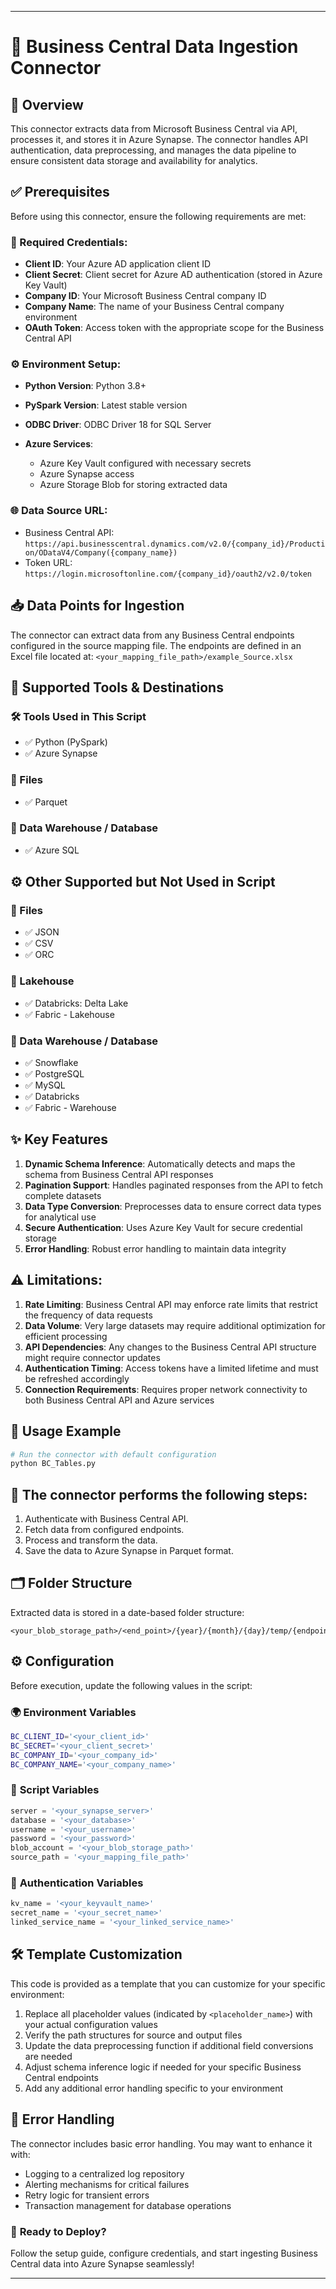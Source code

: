 
---

# 📡 Business Central Data Ingestion Connector

## 📘 Overview

This connector extracts data from Microsoft Business Central via API, processes it, and stores it in Azure Synapse. The connector handles API authentication, data preprocessing, and manages the data pipeline to ensure consistent data storage and availability for analytics.

## ✅ Prerequisites

Before using this connector, ensure the following requirements are met:

### 🔐 Required Credentials:

* **Client ID**: Your Azure AD application client ID
* **Client Secret**: Client secret for Azure AD authentication (stored in Azure Key Vault)
* **Company ID**: Your Microsoft Business Central company ID
* **Company Name**: The name of your Business Central company environment
* **OAuth Token**: Access token with the appropriate scope for the Business Central API

### ⚙️ Environment Setup:

* **Python Version**: Python 3.8+
* **PySpark Version**: Latest stable version
* **ODBC Driver**: ODBC Driver 18 for SQL Server
* **Azure Services**:

  * Azure Key Vault configured with necessary secrets
  * Azure Synapse access
  * Azure Storage Blob for storing extracted data

### 🌐 Data Source URL:

* Business Central API: `https://api.businesscentral.dynamics.com/v2.0/{company_id}/Production/ODataV4/Company({company_name})`
* Token URL: `https://login.microsoftonline.com/{company_id}/oauth2/v2.0/token`

## 📥 Data Points for Ingestion

The connector can extract data from any Business Central endpoints configured in the source mapping file. The endpoints are defined in an Excel file located at:
`<your_mapping_file_path>/example_Source.xlsx`

## 🧰 Supported Tools & Destinations

### 🛠️ Tools Used in This Script

* ✅ Python (PySpark)
* ✅ Azure Synapse

### 📁 Files

* ✅ Parquet

### 🏢 Data Warehouse / Database

* ✅ Azure SQL

## ⚙️ Other Supported but Not Used in Script

### 📁 Files

* ✅ JSON
* ✅ CSV
* ✅ ORC

### 🌊 Lakehouse

* ✅ Databricks: Delta Lake
* ✅ Fabric - Lakehouse

### 🏢 Data Warehouse / Database

* ✅ Snowflake
* ✅ PostgreSQL
* ✅ MySQL
* ✅ Databricks
* ✅ Fabric - Warehouse

## ✨ Key Features

1. **Dynamic Schema Inference**: Automatically detects and maps the schema from Business Central API responses
2. **Pagination Support**: Handles paginated responses from the API to fetch complete datasets
3. **Data Type Conversion**: Preprocesses data to ensure correct data types for analytical use
4. **Secure Authentication**: Uses Azure Key Vault for secure credential storage
5. **Error Handling**: Robust error handling to maintain data integrity

## ⚠️ Limitations:

1. **Rate Limiting**: Business Central API may enforce rate limits that restrict the frequency of data requests
2. **Data Volume**: Very large datasets may require additional optimization for efficient processing
3. **API Dependencies**: Any changes to the Business Central API structure might require connector updates
4. **Authentication Timing**: Access tokens have a limited lifetime and must be refreshed accordingly
5. **Connection Requirements**: Requires proper network connectivity to both Business Central API and Azure services

## 🧪 Usage Example

```bash
# Run the connector with default configuration
python BC_Tables.py
```

## 🔁 The connector performs the following steps:

1. Authenticate with Business Central API.
2. Fetch data from configured endpoints.
3. Process and transform the data.
4. Save the data to Azure Synapse in Parquet format.

## 🗂️ Folder Structure

Extracted data is stored in a date-based folder structure:

```
<your_blob_storage_path>/<end_point>/{year}/{month}/{day}/temp/{endpoint}
```

## ⚙️ Configuration

Before execution, update the following values in the script:

### 🌍 **Environment Variables**

```bash
BC_CLIENT_ID='<your_client_id>'
BC_SECRET='<your_client_secret>'
BC_COMPANY_ID='<your_company_id>'
BC_COMPANY_NAME='<your_company_name>'
```

### 🧾 **Script Variables**

```python
server = '<your_synapse_server>'
database = '<your_database>'
username = '<your_username>'
password = '<your_password>'
blob_account = '<your_blob_storage_path>'
source_path = '<your_mapping_file_path>'
```

### 🔐 **Authentication Variables**

```python
kv_name = '<your_keyvault_name>'
secret_name = '<your_secret_name>'
linked_service_name = '<your_linked_service_name>'
```

## 🛠️ Template Customization

This code is provided as a template that you can customize for your specific environment:

1. Replace all placeholder values (indicated by `<placeholder_name>`) with your actual configuration values
2. Verify the path structures for source and output files
3. Update the data preprocessing function if additional field conversions are needed
4. Adjust schema inference logic if needed for your specific Business Central endpoints
5. Add any additional error handling specific to your environment

## 🧯 Error Handling

The connector includes basic error handling. You may want to enhance it with:

* Logging to a centralized log repository
* Alerting mechanisms for critical failures
* Retry logic for transient errors
* Transaction management for database operations

### 🚀 **Ready to Deploy?**

Follow the setup guide, configure credentials, and start ingesting Business Central data into Azure Synapse seamlessly!

---
